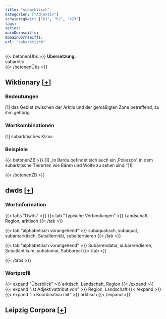 ```yaml
---
title: "subarktisch"
kategorien: ["Adjektiv"]
schwierigkeit: ["k1", "h2", "r23"]
tags:
series:
mainDornseiffs:
domainDornseiffs:
url: "subarktisch"
---
```


{{< betonenÜbs >}}
**Übersetzung:**  
subarctic  
{{< /betonenÜbs >}}

## Wiktionary [[+](https://de.wiktionary.org/wiki/subarktisch)]

### Bedeutungen
[1] das Gebiet zwischen der Arktis und der gemäßigten Zone betreffend, zu ihm gehörig  

### Wortkombinationen
[1] subarktisches Klima  

### Beispiele
{{< betonenZB >}}
[1] „In Bardu befindet sich auch ein ‚Polarzoo‘, in dem subarktische Tierarten wie Bären und Wölfe zu sehen sind.“[1]  

{{< /betonenZB >}}


## dwds [[+](https://www.dwds.de/wb/subarktisch)]

### Wortinformation
{{< tabs "Dwds" >}}
{{< tab "Typische Verbindungen" >}}
Landschaft, Region, arktisch
{{< /tab >}}

{{< tab "alphabetisch vorangehend" >}}
subaquatisch, subaqual, subantarktisch, Subalternität, subalternieren
{{< /tab >}}

{{< tab "alphabetisch vorangehend" >}}
Subarrendator, subarrendieren, Subatlantikum, subatomar, Subboreal
{{< /tab >}}

{{< /tabs >}}

### Wortprofil
{{< expand "Überblick" >}} arktisch, Landschaft, Region {{< /expand >}}
{{< expand "ist Adjektivattribut von" >}} Region, Landschaft {{< /expand >}}
{{< expand "in Koordination mit" >}} arktisch {{< /expand >}}

## Leipzig Corpora [[+](https://corpora.uni-leipzig.de/en/res?word=subarktisch&corpusId=deu_newscrawl-public_2018)]

